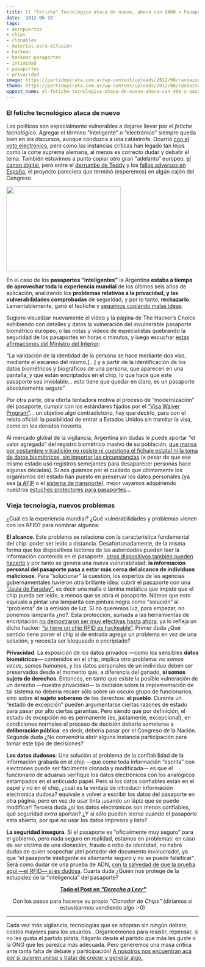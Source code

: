 ```yaml
---
title: El "Fetiche" Tecnológico ataca de nuevo, ahora con $400 x Pasaporte-Todos Vigilados!
date: '2012-06-19'
tags:
- aeropuertos
- chips
- clonables
- material-para-difusion
- hackear
- hackear-pasaportes
- intimidad
- pasaportes
- privacidad
image: https://partidopirata.com.ar/wp-content/uploads/2012/06/randazzo.jpg
thumb: https://partidopirata.com.ar/wp-content/uploads/2012/06/randazzo-150x150.jpg
wppost_name: el-fetiche-tecnologico-ataca-de-nuevo-ahora-con-400-x-pasaporte-todos-vigilados
---
```


<h3>El fetiche tecnológico ataca de nuevo</h3>
Los políticos son especialmente vulnerables a dejarse llevar por el <em>fetiche tecnológico</em>. Agregar el término “inteligente” o “electrónico” siempre queda bien en los discursos, aunque conduzca a una catástrofe. Ocurrió <a href="http://derechoaleer.org/2012/05/cuatro-amenazas-contra-tu-derecho-a-controlar-la-proxima-eleccion.html%22%22">con el voto electrónico</a>, pero como las instancias críticas han legado tan lejos como la corte suprema alemana, al menos es correcto dudar y debatir el tema. También estuvimos a punto copiar otro gran “adelanto” europeo, <a href="http://derechoaleer.org/2011/06/infografia-el-canon-de-pichetto-y-giustiniani.html">el canon digital</a>, pero entre el <a href="http://derechoaleer.org/2011/07/los-ladrones-la-carcel.html">derrumbe de Teddy</a> y los <a href="http://www.derechoaleer.org/2011/11/canon-una-tradicion-obsoleta-del-viejo-mundo.html">fallos adversos en España</a>, el proyecto pareciera que terminó (esperemos) en algún cajón del Congreso.

<a href="https://partidopirata.com.ar/wp-content/uploads/2012/06/randazzo.jpg"><img class="size-medium wp-image-4817" title="randazzo" src="https://partidopirata.com.ar/wp-content/uploads/2012/06/randazzo-300x222.jpg" alt="" width="300" height="222" /></a>


En el caso de los <strong>pasaportes “inteligentes”</strong> la Argentina <strong>estaba a tiempo de aprovechar toda la experiencia mundial</strong> de los últimos seis años de aplicación, analizando los <strong>problemas relativos a la privacidad, y las vulnerabilidades comprobadas</strong> de seguridad, y por lo tanto, <strong>rechazarlo</strong>. Lamentablemente, ganó el fectiche y <a href="http://federratas.codigolibre.net/?p=499">seguimos copiando malas ideas</a>.

Sugiero visualizar nuevamente el video y la página de The Hacker’s Choice exhibiendo con detalles y datos la vulneración del invulnerable pasaporte biométrico europeo, o las notas y videos de especialistas quebrando la seguridad de los pasaportes en horas o minutos, y luego escuchar <a href="http://www.youtube.com/watch?v=JwePHFSrAbM">estas afirmaciones del Ministro del Interior</a>:

<q>La validación de la identidad de la persona se hace mediante dos vías, mediante el escaneo del mismo,[...] y a partir de la identificación de los datos biométricos y biográficos de una persona, que aparecen en una pantalla, y que están encriptados en el chip, lo que hace que este pasaporte sea inviolable… esto tiene que quedar en claro, es un pasaporte absolutamente seguro</q>

Por otra parte, otra oferta tentadora motiva el proceso de “modernización” del pasaporte, cumplir con los estándares fijados por el <a href="http://en.wikipedia.org/wiki/Visa_Waiver_Program">“Visa Waiver Program”</a>… un objetivo algo contradictorio, hay que decirlo, para con el relato oficial: la posibilidad de entrar a Estados Unidos sin tramitar la visa, como en los dorados noventa.

Al mercado global de la vigilancia, Argentina sin dudas le puede aportar “el valor agregado” del registro biométrico masivo de su población, <a href="http://www.derechoaleer.org/2011/01/haciendo-el-panoptico-genetico-de-buenos-aires.html">que mansa por costumbre y tradición no resiste ni cuestiona el fichaje estatal ni la toma de datos biométricos, sin importar las circunstancias</a> (a pesar de que ese mismo estado usó registros semejantes para desaparecer personas hace algunas décadas). Si nos guiamos por el cuidado que últimamente los organismos del estado han puesto en preservar los datos personales (ya sea <a href="http://www.fernando.com.ar/2011/afip-filtra-informacion-privada/">la AFIP</a> o el <a href="http://notio.com.ar/internet/anonymous-hackeo-la-base-de-datos-de-la-tarjeta-sube-23406">sistema de transporte</a>), mejor vayamos adquiriendo nuestros <a href="http://www.proteccionrfid.com/">estuches protectores para pasaportes</a>…
<h3>Vieja tecnología, nuevos problemas</h3>
¿Cuál es la experiencia mundial? ¿Qué vulnerabilidades y problemas vienen con los RFID? para nombrar algunos:

<strong>El alcance</strong>. Este problema se relaciona con la característica fundamental del chip: poder ser leído a distancia. Desafortunadamente, de la misma forma que los dispositivos lectores de las autoridades pueden leer la información contenida en el pasaporte, <a href="http://www.gizmodo.es/2009/02/03/asi-de-facil-se-leen-los-pasaportes-con-informacion-rfid.html">otros dispositivos también pueden hacerlo</a> y por tanto se genera una nueva vulnerabilidad: <strong>la información personal del pasaporte pasa a estar más cerca del alcance de individuos maliciosos</strong>. Para “solucionar” la cuestión, los expertos de las agencias gubernamentales tuvieron otra brillante idea: cubrir el pasaporte con una <a href="http://es.wikipedia.org/wiki/Jaula_de_Faraday">“Jaula de Faraday”</a>, es decir una malla o lámina metálica que impide que el chip pueda ser leido, a menos que se abra el pasaporte. Nótese que esto equivale a pintar una lamparita con pintura negra como “solución” al “problema” de la emisión de luz. Si no queremos luz, para empezar, no ponemos lamparita ¿no?. Esta protección, sumada a las herramientas de encriptación <a href="http://www.youtube.com/watch?v=-XXaqraF7pI">no demostraron ser muy efectivas hasta ahora</a>, ya lo refleja un dicho hacker: <a href="http://www.google.com.ar/search?q=si+tiene+un+chip+RFID,+es+hackeable&amp;hl=es">“si tiene un chip RFID es hackeable”</a>. Primer duda ¿Qué sentido tiene poner el chip si de entrada agrega un problema en vez de una solución, y necesita ser bloqueado o encriptado?

<strong>Privacidad</strong>. La exposición de los datos privados —como los sensibles <strong>datos biométricos</strong>— contenidos en el chip, implica otro problema: <em>no somos vacas, somos humanos</em>, y los datos personales de un individuo deben ser preservados desde el momento que, a diferencia del ganado, <strong>sí somos sujeto de derechos</strong>. Entonces, en tanto que existe la posible vulneración de un derecho —nuestra privacidad— la decisión sobre la implementación de tal sistema no debería recaer sólo sobre un oscuro grupo de funcionarios, sino sobre <strong>el sujeto soberano</strong> de los derechos: <strong>el pueblo</strong>. Durante un “estado de excepción” pueden argumentarse ciertas razones de estado para pasar por alto ciertas garantías. Pero siendo que por definición, el estado de excepción no es permanente (es, justamente, excepcional), en condiciones normales el proceso de decisión debería someterse a <strong>deliberación pública</strong>: es decir, debería pasar por el Congreso de la Nación. Segunda duda ¿No convendría abrir alguna instancia participación para tomar este tipo de decisiones?

<strong>Los datos dudosos</strong>: Una solución al problema de la confiabilidad de la información grabada en el chip —que como toda información “escrita” con electrones puede ser fácilmente clonada y modificada— es que el funcionario de aduanas verifique los datos electrónicos con los analógicos estampados en el anticuado papel. Pero si los datos confiables están en el papel y no en el chip, ¿cuál es la ventaja de introducir información electronica dudosa? equivale a volver a escribir los datos del pasaporte en otra página, pero en vez de usar tinta ¡usando un lápiz que se puede modificar! Tercera duda ¿si los datos electrónicos son menos confiables, qué seguridad <em>extra</em> aportan? ¿Y si sólo pueden leerse cuando el pasaporte esta abierto, por qué no usar los datos impresos y listo?

<strong>La seguridad insegura</strong>. Si el pasaporte es “oficialmente muy seguro” para el gobierno, pero nada seguro en realidad, estamos en problemas: en caso de ser víctima de una clonación, fraude o robo de identidad, no habrá dudas de quien sospechar ¡del portador del documento involucrado!, ya que “el pasaporte inteligente es altamente seguro y no se puede falsificar”. Será como dudar de una prueba de ADN, <a title="El ultraseguro pasaporte británico, 'crackeado'" href="http://www.elmundo.es/navegante/2006/11/20/tecnologia/1164024129.html">con la salvedad de que la prueba aquí —el RFID— si es dudosa</a>. Cuarta duda ¿Quién nos protege de la estupidez de la “inteligencia” del pasaporte?
<p style="text-align: center;"></p>
<p style="text-align: center;"><strong> <a href="http://www.derechoaleer.org/2012/06/los-pasaportes-con-rfid-o-como-clonar-a-elvis.html" target="_blank">Todo el Post en <em>"Derecho a Leer"</em></a></strong></p>
<p style="text-align: center;">Con los pasos para hacerse su propio <em>"Clonador de Chips"</em> (diríamos si estuviéarmos vendiendo algo :-0)</p>


<hr />

Cada vez más vigilancia, tecnologías que se adoptan sin ningún debate, costos mayores para los usuarios...Organicémonos para resistir, repensar, si no les gusta el partido pirata, háganlo desde el partido que más les guste o la ONG que les parezca más adecuada. Pero generemos una masa crítica ante tanta falta de debate y participación!
<a href="https://partidopirata.com.ar/wiki/index.php?title=Como_Participar">A nosotros nos encuentran acá por si quieren unirse y tratar de crecer y generar algo.</a>
